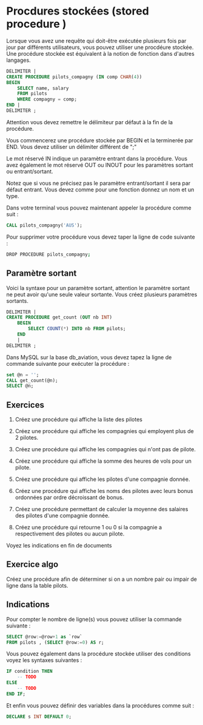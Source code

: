 # Procdures stockées (stored procedure )

Lorsque vous avez une requête qui doit-être exécutée plusieurs fois par jour par différents utilisateurs, vous pouvez utiliser une procdéure stockée. Une procédure stockée est équivalent à la notion de fonction dans d'autres langages.

```sql
DELIMITER |
CREATE PROCEDURE pilots_compagny (IN comp CHAR(4))
BEGIN
    SELECT name, salary
    FROM pilots
    WHERE compagny = comp;
END |
DELIMITER ; 
```

Attention vous devez remettre le délimiteur par défaut à la fin de la procédure.

Vous commencerez une procédure stockée par BEGIN et la terminerée par END. Vous devez utiliser un délimiter différent de ";"

Le mot réservé IN indique un paramètre entrant dans la procédure. Vous avez également le mot réservé OUT ou INOUT pour les paramètres sortant ou entrant/sortant.

Notez que si vous ne précisez pas le paramètre entrant/sortant il sera par défaut entrant. Vous devez comme pour une fonction donnez un nom et un type.

Dans votre terminal vous pouvez maintenant appeler la procédure comme suit :

```sql
CALL pilots_compagny('AUS');
```

Pour supprimer votre procédure vous devez taper la ligne de code suivante :

```bash
DROP PROCEDURE pilots_compagny;
```

## Paramètre sortant

Voici la syntaxe pour un paramètre sortant, attention le paramètre sortant ne peut avoir qu'une seule valeur sortante. Vous créez plusieurs paramètres sortants.

```sql
DELIMITER |
CREATE PROCEDURE get_count (OUT nb INT) 
    BEGIN
        SELECT COUNT(*) INTO nb FROM pilots;
    END
    |
DELIMITER ; 
```

Dans MySQL sur la base db_aviation, vous devez tapez la ligne de commande suivante pour exécuter la procédure :

```sql
set @n = '';
CALL get_count(@n);
SELECT @n;
```

## Exercices

1. Créez une procédure qui affiche la liste des pilotes

2. Créez une procédure qui affiche les compagnies qui employent plus de 2 pilotes.

3. Créez une procédure qui affiche les compagnies qui n'ont pas de pilote.

4. Créez une procédure qui affiche la somme des heures de vols pour un pilote.

5. Créez une procédure qui affiche les pilotes d'une compagnie donnée.

6. Créez une procédure qui affiche les noms des pilotes avec leurs bonus ordonnées par ordre décroissant de bonus.

7. Créez une procédure permettant de calculer la moyenne des salaires des pilotes d'une compagnie donnée.

8. Créez une procédure qui retourne 1 ou 0 si la compagnie a respectivement des pilotes ou aucun pilote.

Voyez les indications en fin de documents

## Exercice algo

Créez une procédure afin de déterminer si on a un nombre pair ou impair de ligne dans la table pilots. 

## Indications

Pour compter le nombre de ligne(s) vous pouvez utiliser la commande suivante :

```sql
SELECT @row:=@row+1 as `row` 
FROM pilots , (SELECT @row:=0) AS r;
```

Vous pouvez également dans la procédure stockée utiliser des conditions voyez les syntaxes suivantes :

```sql
IF condition THEN
    -- TODO
ELSE
    -- TODO
END IF;
```

Et enfin vous pouvez définir des variables dans la procédures comme suit :

```sql
DECLARE s INT DEFAULT 0;
```